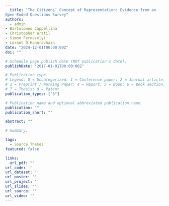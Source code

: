 ```yaml
---
  title: "The Citizens’ Concept of Representation: Evidence from an
Open-Ended Questions Survey"
authors:
  - admin
- Bartolomeo Cappellina
- Christopher Wratil
- Simon Fernezelyi
- Lóránt Ó Hannracháin
date: "2024-12-01T00:00:00Z"
doi: ""

# Schedule page publish date (NOT publication's date).
publishDate: "2017-01-01T00:00:00Z"

# Publication type.
# Legend: 0 = Uncategorized; 1 = Conference paper; 2 = Journal article;
# 3 = Preprint / Working Paper; 4 = Report; 5 = Book; 6 = Book section;
# 7 = Thesis; 8 = Patent
publication_types: ["3"]

# Publication name and optional abbreviated publication name.
publication: ""
publication_short: ""

abstract: ""

# Summary.

tags:
  - Source Themes
featured: false

links:
  url_pdf: ""
url_code: ''
url_dataset: ''
url_poster: ''
url_project: ''
url_slides: ''
url_source: ''
url_video: ''
---
```

